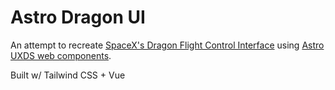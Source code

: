 # Astro Dragon UI

An attempt to recreate [SpaceX's Dragon Flight Control Interface](https://www.figma.com/file/Zx9P5s9fcv5n6T7iSKAlvF/SpaceX-Crew-Dragon-Flight-Control-UI-(Community)) using [Astro UXDS web components](https://astrouxds.com).

Built w/ Tailwind CSS + Vue 